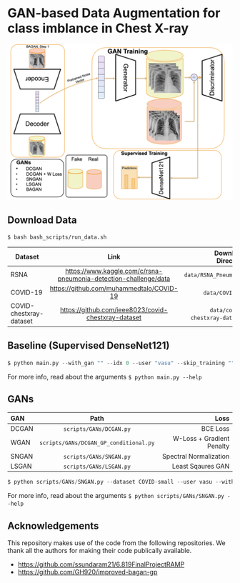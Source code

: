 # GAN-based Data Augmentation for class imblance in Chest X-ray

![](Images/schematic.jpeg)

## Download Data
```bash
$ bash bash_scripts/run_data.sh
```
| Dataset | Link | Download Directory
| -----   | :----:| ----: |
|   RSNA      |  https://www.kaggle.com/c/rsna-pneumonia-detection-challenge/data    | `data/RSNA_Pneumonia`
|   COVID-19      |  https://github.com/muhammedtalo/COVID-19    | `data/COVID-19`
|   COVID-chestxray-dataset      |    https://github.com/ieee8023/covid-chestxray-dataset  | `data/covid-chestxray-dataset`

## Baseline (Supervised DenseNet121)
```python
$ python main.py --with_gan "" --idx 0 --user "vasu" --skip_training ""  --dataset_size  10  --dataset  "COVID"  --fraction  0.5  --epochs  30  --data_aug  "True"
```

For more info, read about the arguments `$ python main.py --help`

## GANs
| **GAN** | **Path** | **Loss** |
| :---- | :-----: | -----: |
|DCGAN|`scripts/GANs/DCGAN.py`| BCE Loss|
| WGAN | `scripts/GANs/DCGAN_GP_conditional.py`| W-Loss + Gradient Penalty|
| SNGAN | `scripts/GANs/SNGAN.py` | Spectral Normalization | 
| LSGAN | `scripts/GANs/LSGAN.py` | Least Sqaures GAN | 

```python
$ python scripts/GANs/SNGAN.py --dataset COVID-small --user vasu --with_gan True --epochs 200 --lr 2e-3 --display_step 100 --z_dim 128 --GAN_type SNGAN --batch_size 32  --im_channel 3 --patience 30 --n_class_generate 0 --num_images_per_class 250
```
For more info, read about the arguments `$ python scripts/GANs/SNGAN.py --help`

## Acknowledgements
This repository makes use of the code from the following repositories. We thank all the authors for making their code publically available.
- https://github.com/ssundaram21/6.819FinalProjectRAMP
- https://github.com/GH920/improved-bagan-gp

